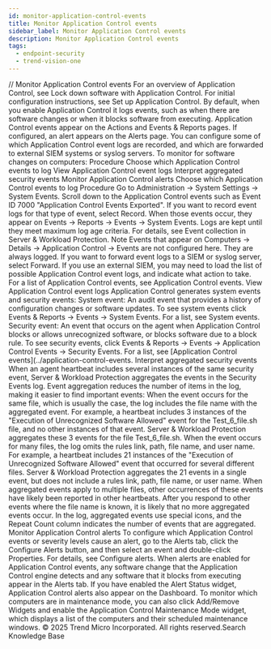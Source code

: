 ```yaml
---
id: monitor-application-control-events
title: Monitor Application Control events
sidebar_label: Monitor Application Control events
description: Monitor Application Control events
tags:
  - endpoint-security
  - trend-vision-one
---
```


/*<![CDATA[*/ $('#title').html($('meta[name=map-description]').attr('content')); /*]]>*/ Monitor Application Control events For an overview of Application Control, see Lock down software with Application Control. For initial configuration instructions, see Set up Application Control. By default, when you enable Application Control it logs events, such as when there are software changes or when it blocks software from executing. Application Control events appear on the Actions and Events & Reports pages. If configured, an alert appears on the Alerts page. You can configure some of which Application Control event logs are recorded, and which are forwarded to external SIEM systems or syslog servers. To monitor for software changes on computers: Procedure Choose which Application Control events to log View Application Control event logs Interpret aggregated security events Monitor Application Control alerts Choose which Application Control events to log Procedure Go to Administration → System Settings → System Events. Scroll down to the Application Control events such as Event ID 7000 "Application Control Events Exported". If you want to record event logs for that type of event, select Record. When those events occur, they appear on Events → Reports → Events → System Events. Logs are kept until they meet maximum log age criteria. For details, see Event collection in Server & Workload Protection. Note Events that appear on Computers → Details → Application Control → Events are not configured here. They are always logged. If you want to forward event logs to a SIEM or syslog server, select Forward. If you use an external SIEM, you may need to load the list of possible Application Control event logs, and indicate what action to take. For a list of Application Control events, see Application Control events. View Application Control event logs Application Control generates system events and security events: System event: An audit event that provides a history of configuration changes or software updates. To see system events click Events & Reports → Events → System Events. For a list, see System events. Security event: An event that occurs on the agent when Application Control blocks or allows unrecognized software, or blocks software due to a block rule. To see security events, click Events & Reports → Events → Application Control Events → Security Events. For a list, see [Application Control events](../application-control-events. Interpret aggregated security events When an agent heartbeat includes several instances of the same security event, Server & Workload Protection aggregates the events in the Security Events log. Event aggregation reduces the number of items in the log, making it easier to find important events: When the event occurs for the same file, which is usually the case, the log includes the file name with the aggregated event. For example, a heartbeat includes 3 instances of the "Execution of Unrecognized Software Allowed" event for the Test_6_file.sh file, and no other instances of that event. Server & Workload Protection aggregates these 3 events for the file Test_6_file.sh. When the event occurs for many files, the log omits the rules link, path, file name, and user name. For example, a heartbeat includes 21 instances of the "Execution of Unrecognized Software Allowed" event that occurred for several different files. Server & Workload Protection aggregates the 21 events in a single event, but does not include a rules link, path, file name, or user name. When aggregated events apply to multiple files, other occurrences of these events have likely been reported in other heartbeats. After you respond to other events where the file name is known, it is likely that no more aggregated events occur. In the log, aggregated events use special icons, and the Repeat Count column indicates the number of events that are aggregated. Monitor Application Control alerts To configure which Application Control events or severity levels cause an alert, go to the Alerts tab, click the Configure Alerts button, and then select an event and double-click Properties. For details, see Configure alerts. When alerts are enabled for Application Control events, any software change that the Application Control engine detects and any software that it blocks from executing appear in the Alerts tab. If you have enabled the Alert Status widget, Application Control alerts also appear on the Dashboard. To monitor which computers are in maintenance mode, you can also click Add/Remove Widgets and enable the Application Control Maintenance Mode widget, which displays a list of the computers and their scheduled maintenance windows. © 2025 Trend Micro Incorporated. All rights reserved.Search Knowledge Base